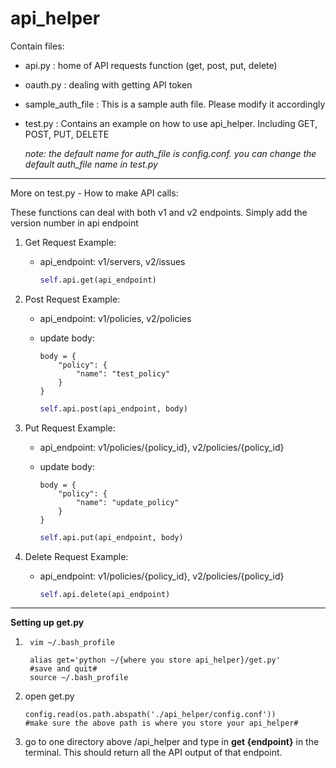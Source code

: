 

# api_helper

Contain files:
* api.py : home of API requests function (get, post, put, delete)
* oauth.py : dealing with getting API token
* sample_auth_file : This is a sample auth file. Please modify it accordingly 
* test.py : Contains an example on how to use api_helper. Including GET, POST, PUT, DELETE

    *note: the default name for auth_file is config.conf. you can change the default auth_file name in test.py*

---

More on test.py - How to make API calls:

These functions can deal with both v1 and v2 endpoints. Simply add the version number in api endpoint

1. Get Request Example: 
    * api_endpoint: v1/servers, v2/issues
    
        ```python
        self.api.get(api_endpoint)
        ```
2. Post Request Example: 
    * api_endpoint: v1/policies, v2/policies
    * update body:
    
        ```
        body = {
            "policy": {
                "name": "test_policy"
            }
        }
         ```
        ```python
        self.api.post(api_endpoint, body)
        ```
3. Put Request Example: 
    * api_endpoint: v1/policies/{policy_id}, v2/policies/{policy_id}
    * update body:
    
        ```
        body = {
            "policy": {
                "name": "update_policy"
            }
        }
        ```
        ```python
        self.api.put(api_endpoint, body)
        ```
4. Delete Request Example: 
    * api_endpoint: v1/policies/{policy_id}, v2/policies/{policy_id}
    
        ```python
        self.api.delete(api_endpoint)
        ```

----

**Setting up get.py**

1. ```
    vim ~/.bash_profile
    
    alias get='python ~/{where you store api_helper}/get.py'
    #save and quit#
    source ~/.bash_profile
    ```
2. open get.py
    ```
    config.read(os.path.abspath('./api_helper/config.conf'))
    #make sure the above path is where you store your api_helper#
    ```
3. go to one directory above /api_helper and type in **get {endpoint}** in the terminal. This should return all the API output of that endpoint. 


